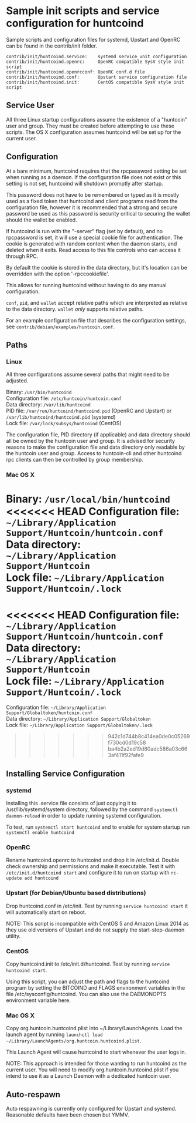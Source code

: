 Sample init scripts and service configuration for huntcoind
==========================================================

Sample scripts and configuration files for systemd, Upstart and OpenRC
can be found in the contrib/init folder.

    contrib/init/huntcoind.service:    systemd service unit configuration
    contrib/init/huntcoind.openrc:     OpenRC compatible SysV style init script
    contrib/init/huntcoind.openrcconf: OpenRC conf.d file
    contrib/init/huntcoind.conf:       Upstart service configuration file
    contrib/init/huntcoind.init:       CentOS compatible SysV style init script

Service User
---------------------------------

All three Linux startup configurations assume the existence of a "huntcoin" user
and group.  They must be created before attempting to use these scripts.
The OS X configuration assumes huntcoind will be set up for the current user.

Configuration
---------------------------------

At a bare minimum, huntcoind requires that the rpcpassword setting be set
when running as a daemon.  If the configuration file does not exist or this
setting is not set, huntcoind will shutdown promptly after startup.

This password does not have to be remembered or typed as it is mostly used
as a fixed token that huntcoind and client programs read from the configuration
file, however it is recommended that a strong and secure password be used
as this password is security critical to securing the wallet should the
wallet be enabled.

If huntcoind is run with the "-server" flag (set by default), and no rpcpassword is set,
it will use a special cookie file for authentication. The cookie is generated with random
content when the daemon starts, and deleted when it exits. Read access to this file
controls who can access it through RPC.

By default the cookie is stored in the data directory, but it's location can be overridden
with the option '-rpccookiefile'.

This allows for running huntcoind without having to do any manual configuration.

`conf`, `pid`, and `wallet` accept relative paths which are interpreted as
relative to the data directory. `wallet` *only* supports relative paths.

For an example configuration file that describes the configuration settings,
see `contrib/debian/examples/huntcoin.conf`.

Paths
---------------------------------

### Linux

All three configurations assume several paths that might need to be adjusted.

Binary:              `/usr/bin/huntcoind`  
Configuration file:  `/etc/huntcoin/huntcoin.conf`  
Data directory:      `/var/lib/huntcoind`  
PID file:            `/var/run/huntcoind/huntcoind.pid` (OpenRC and Upstart) or `/var/lib/huntcoind/huntcoind.pid` (systemd)  
Lock file:           `/var/lock/subsys/huntcoind` (CentOS)  

The configuration file, PID directory (if applicable) and data directory
should all be owned by the huntcoin user and group.  It is advised for security
reasons to make the configuration file and data directory only readable by the
huntcoin user and group.  Access to huntcoin-cli and other huntcoind rpc clients
can then be controlled by group membership.

### Mac OS X

Binary:              `/usr/local/bin/huntcoind`  
<<<<<<< HEAD
Configuration file:  `~/Library/Application Support/Huntcoin/huntcoin.conf`  
Data directory:      `~/Library/Application Support/Huntcoin`  
Lock file:           `~/Library/Application Support/Huntcoin/.lock`  
=======
<<<<<<< HEAD
Configuration file:  `~/Library/Application Support/Huntcoin/huntcoin.conf`  
Data directory:      `~/Library/Application Support/Huntcoin`  
Lock file:           `~/Library/Application Support/Huntcoin/.lock`  
=======
Configuration file:  `~/Library/Application Support/Globaltoken/huntcoin.conf`  
Data directory:      `~/Library/Application Support/Globaltoken`  
Lock file:           `~/Library/Application Support/Globaltoken/.lock`  
>>>>>>> 942c1d744b8c414ea0de0c05269f730cd0d19c58
>>>>>>> ba4b2a2ed19d80adc586a03c663af411f92fafe9

Installing Service Configuration
-----------------------------------

### systemd

Installing this .service file consists of just copying it to
/usr/lib/systemd/system directory, followed by the command
`systemctl daemon-reload` in order to update running systemd configuration.

To test, run `systemctl start huntcoind` and to enable for system startup run
`systemctl enable huntcoind`

### OpenRC

Rename huntcoind.openrc to huntcoind and drop it in /etc/init.d.  Double
check ownership and permissions and make it executable.  Test it with
`/etc/init.d/huntcoind start` and configure it to run on startup with
`rc-update add huntcoind`

### Upstart (for Debian/Ubuntu based distributions)

Drop huntcoind.conf in /etc/init.  Test by running `service huntcoind start`
it will automatically start on reboot.

NOTE: This script is incompatible with CentOS 5 and Amazon Linux 2014 as they
use old versions of Upstart and do not supply the start-stop-daemon utility.

### CentOS

Copy huntcoind.init to /etc/init.d/huntcoind. Test by running `service huntcoind start`.

Using this script, you can adjust the path and flags to the huntcoind program by
setting the BITCOIND and FLAGS environment variables in the file
/etc/sysconfig/huntcoind. You can also use the DAEMONOPTS environment variable here.

### Mac OS X

Copy org.huntcoin.huntcoind.plist into ~/Library/LaunchAgents. Load the launch agent by
running `launchctl load ~/Library/LaunchAgents/org.huntcoin.huntcoind.plist`.

This Launch Agent will cause huntcoind to start whenever the user logs in.

NOTE: This approach is intended for those wanting to run huntcoind as the current user.
You will need to modify org.huntcoin.huntcoind.plist if you intend to use it as a
Launch Daemon with a dedicated huntcoin user.

Auto-respawn
-----------------------------------

Auto respawning is currently only configured for Upstart and systemd.
Reasonable defaults have been chosen but YMMV.
